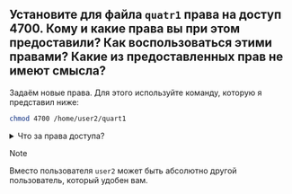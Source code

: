 ## Установите для файла `quatr1` права на доступ 4700. Кому и какие права вы при этом предоставили? Как воспользоваться этими правами? Какие из предоставленных прав не имеют смысла?

Задаём новые права. Для этого используйте команду, которую я представил ниже:

```bash
chmod 4700 /home/user2/quart1
```

<details>
  <summary>Что за права доступа? </summary>

Разбор прав доступа `4700`:
Восьмеричное представление прав доступа `4700` состоит из четырех цифр:

- `4`: Это бит `SUID` (`Set User ID`).
- `7`: Права для владельца (чтение, запись, выполнение).
- `0`: Права для группы (нет прав).
- `0`: Права для остальных (нет прав).

`SUID`: Бит `SUID` (`Set User ID`) имеет эффект только для исполняемых файлов (программ).
Когда исполняемый файл с установленным битом `SUID` запускается, процесс, созданный из этого файла, получает права владельца файла, а не пользователя, который запустил файл.

</details>

> [!NOTE]
> Вместо пользователя `user2` может быть абсолютно другой пользователь, который удобен вам. 

